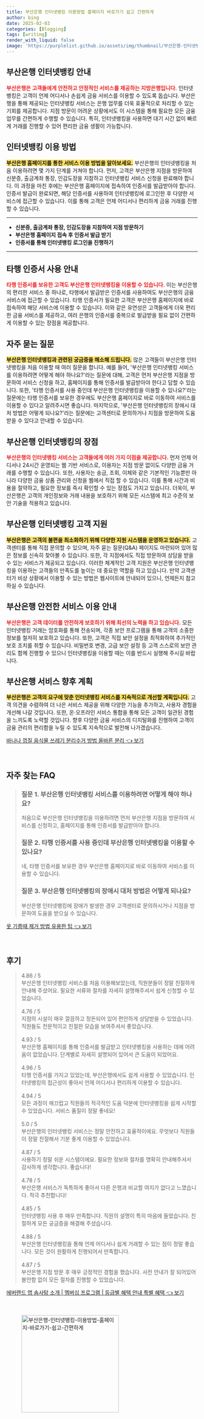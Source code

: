```yaml
---
title: 부산은행 인터넷뱅킹 이용방법 홈페이지 바로가기 쉽고 간편하게
author: bing
date: 2025-02-03
categories: [Blogging]
tags: [writing]
render_with_liquid: false
image: 'https://purplelist.github.io/assets/img/thumbnail/부산은행-인터넷뱅킹-이용방법-홈페이지-바로가기-쉽고-간편하게.webp'
---
```



<h2 id='부산은행_인터넷뱅킹_안내'>부산은행 인터넷뱅킹 안내</h2>

<p><b><span style="color: #ee2323;">부산은행은 고객들에게 안전하고 안정적인 서비스를 제공하는 지방은행입니다.</span></b> 인터넷뱅킹은 고객이 언제 어디서나 손쉽게 금융 서비스를 이용할 수 있도록 돕습니다. 부산은행을 통해 제공되는 인터넷뱅킹 서비스는 은행 업무를 더욱 효율적으로 처리할 수 있는 기회를 제공합니다. 지점 방문이 어려운 상황에서도 이 시스템을 통해 필요한 모든 금융 업무를 간편하게 수행할 수 있습니다. 특히, 인터넷뱅킹을 사용하면 대기 시간 없이 빠르게 거래를 진행할 수 있어 편리한 금융 생활이 가능합니다.</p>

<h2 id='인터넷뱅킹_이용_방법'>인터넷뱅킹 이용 방법</h2>

<p><b><span style="background-color: #ffe066;">부산은행 홈페이지를 통한 서비스 이용 방법을 알아보세요.</span></b> 부산은행의 인터넷뱅킹을 처음 이용하려면 몇 가지 단계를 거쳐야 합니다. 먼저, 고객은 부산은행 지점을 방문하여 신분증, 출금계좌 통장, 인감도장을 지참하고 인터넷뱅킹 서비스 신청을 완료해야 합니다. 이 과정을 마친 후에는 부산은행 홈페이지에 접속하여 인증서를 발급받아야 합니다. 인증서 발급이 완료되면, 해당 인증서를 사용하여 인터넷뱅킹에 로그인한 후 다양한 서비스에 접근할 수 있습니다. 이를 통해 고객은 언제 어디서나 편리하게 금융 거래를 진행할 수 있습니다.</p>

<hr />

<ul>
    <li><b>신분증, 출금계좌 통장, 인감도장을 지참하여 지점 방문하기</b></li>
    <li><b>부산은행 홈페이지 접속 후 인증서 발급 받기</b></li>
    <li><b>인증서를 통해 인터넷뱅킹 로그인을 진행하기</b></li>
</ul>

<hr />

<h2 id='타행_인증서_사용_안내'>타행 인증서 사용 안내</h2>

<p><b><span style="color: #ee2323;">타행 인증서를 보유한 고객도 부산은행 인터넷뱅킹을 이용할 수 있습니다.</span></b> 이는 부산은행의 편리한 서비스 중 하나로, 타행에서 발급받은 인증서를 사용하여도 부산은행의 금융 서비스에 접근할 수 있습니다. 타행 인증서가 필요한 고객은 부산은행 홈페이지에 바로 접속하여 해당 서비스에 이용할 수 있습니다. 이와 같은 유연성은 고객들에게 더욱 편리한 금융 서비스를 제공하고, 여러 은행의 인증서를 중복으로 발급받을 필요 없이 간편하게 이용할 수 있는 장점을 제공합니다.</p>

<h2 id='자주_묻는_질문'>자주 묻는 질문</h2>

<p><b><span style="background-color: #ffe066;">부산은행 인터넷뱅킹과 관련된 궁금증을 해소해 드립니다.</span></b> 많은 고객들이 부산은행 인터넷뱅킹을 처음 이용할 때 여러 질문을 합니다. 예를 들어, '부산은행 인터넷뱅킹 서비스를 이용하려면 어떻게 해야 하나요?'라는 질문에 대해, 고객은 먼저 부산은행 지점을 방문하여 서비스 신청을 하고, 홈페이지를 통해 인증서를 발급받아야 한다고 답할 수 있습니다. 또한, '타행 인증서를 사용 중인데 부산은행 인터넷뱅킹을 이용할 수 있나요?'라는 질문에는 타행 인증서를 보유한 경우에도 부산은행 홈페이지로 바로 이동하여 서비스를 이용할 수 있다고 알려주시면 좋습니다. 마지막으로, '부산은행 인터넷뱅킹의 장애시 대처 방법은 어떻게 되나요?'라는 질문에는 고객센터로 문의하거나 지점을 방문하여 도움받을 수 있다고 안내할 수 있습니다.</p>

<h2 id='부산은행_인터넷뱅킹_장점'>부산은행 인터넷뱅킹의 장점</h2>

<p><b><span style="color: #ee2323;">부산은행의 인터넷뱅킹 서비스는 고객들에게 여러 가지 이점을 제공합니다.</span></b> 먼저 언제 어디서나 24시간 운영되는 웹 기반 서비스로, 이용자는 지점 방문 없이도 다양한 금융 거래를 수행할 수 있습니다. 또한, 사용자는 송금, 조회, 이체와 같은 기본적인 기능뿐만 아니라 다양한 금융 상품 관리와 신청을 웹에서 직접 할 수 있습니다. 이를 통해 시간과 비용을 절약하고, 필요한 정보를 즉시 확인할 수 있는 장점도 가지고 있습니다. 더욱이, 부산은행은 고객의 개인정보와 거래 내용을 보호하기 위해 모든 시스템에 최고 수준의 보안 기술을 적용하고 있습니다.</p>

<h2 id='부산은행_인터넷뱅킹_고객지원'>부산은행 인터넷뱅킹 고객 지원</h2>

<p><b><span style="background-color: #ffe066;">부산은행은 고객의 불편을 최소화하기 위해 다양한 지원 시스템을 운영하고 있습니다.</span></b> 고객센터를 통해 직접 문의할 수 있으며, 자주 묻는 질문(Q&A) 페이지도 마련되어 있어 많은 정보를 신속히 찾아볼 수 있습니다. 또한, 각 지점에서도 직접 방문하여 상담을 받을 수 있는 서비스가 제공되고 있습니다. 이러한 체계적인 고객 지원은 부산은행 인터넷뱅킹을 이용하는 고객들의 만족도를 높이는 데 중요한 역할을 하고 있습니다. 만약 고객센터가 비상 상황에서 이용할 수 있는 방법은 웹사이트에 안내되어 있으니, 언제든지 참고하실 수 있습니다.</p>

<h2 id='부산은행_안전한_서비스_이용_안내'>부산은행 안전한 서비스 이용 안내</h2>

<p><b><span style="color: #ee2323;">부산은행은 고객 데이터를 안전하게 보호하기 위해 최선의 노력을 하고 있습니다.</span></b> 모든 인터넷뱅킹 거래는 암호화를 통해 전송되며, 각종 보안 프로그램을 통해 고객의 소중한 정보를 철저히 보호하고 있습니다. 또한, 고객은 직접 보안 설정을 최적화하여 추가적인 보호 조치를 취할 수 있습니다. 비밀번호 변경, 고급 보안 설정 등 고객 스스로의 보안 관리도 함께 진행할 수 있으니 인터넷뱅킹을 이용할 때는 이를 반드시 실행해 주시길 바랍니다.</p>

<h2 id='부산은행_서비스_향후_계획'>부산은행 서비스 향후 계획</h2>

<p><b><span style="background-color: #ffe066;">부산은행은 고객의 요구에 맞춘 인터넷뱅킹 서비스를 지속적으로 개선할 계획입니다.</span></b> 고객 의견을 수렴하여 더 나은 서비스 제공을 위해 다양한 기능을 추가하고, 사용자 경험을 개선해 나갈 것입니다. 또한, 온·오프라인 서비스 통합을 통해 모든 고객이 일관된 경험을 느끼도록 노력할 것입니다. 향후 다양한 금융 서비스의 디지털화를 진행하여 고객이 금융 관리의 편리함을 누릴 수 있도록 지속적으로 발전해 나가겠습니다.</p>


<p><a class="click-button" title="바나나 껍질 음식물 쓰레기 분리수거 방법 올바른 분리" href="https://purplelist.github.io/posts/%EB%B0%94%EB%82%98%EB%82%98-%EA%BB%8D%EC%A7%88-%EC%9D%8C%EC%8B%9D%EB%AC%BC-%EC%93%B0%EB%A0%88%EA%B8%B0-%EB%B6%84%EB%A6%AC%EC%88%98%EA%B1%B0-%EB%B0%A9%EB%B2%95-%EC%98%AC%EB%B0%94%EB%A5%B8-%EB%B6%84%EB%A6%AC/" rel="dofollow">바나나 껍질 음식물 쓰레기 분리수거 방법 올바른 분리 👈 보기</a></p><br>
<h2 id='자주_찾는_FAQ'>자주 찾는 FAQ</h2>
<div itemscope="" itemtype="https://schema.org/FAQPage"> 
<blockquote> 
<div itemscope="" itemprop="mainEntity" itemtype="https://schema.org/Question"> 
<h3 itemprop="name">질문 1. 부산은행 인터넷뱅킹 서비스를 이용하려면 어떻게 해야 하나요?</h3> 
<div itemscope="" itemprop="acceptedAnswer" itemtype="https://schema.org/Answer"> 
<span itemprop="text"> 
<p>처음으로 부산은행 인터넷뱅킹을 이용하려면 먼저 부산은행 지점을 방문하여 서비스를 신청하고, 홈페이지를 통해 인증서를 발급받아야 합니다.</p> 
</span> 
</div> 
</div> 
<div itemscope="" itemprop="mainEntity" itemtype="https://schema.org/Question"> 
<h3 itemprop="name">질문 2. 타행 인증서를 사용 중인데 부산은행 인터넷뱅킹을 이용할 수 있나요?</h3> 
<div itemscope="" itemprop="acceptedAnswer" itemtype="https://schema.org/Answer"> 
<span itemprop="text"> 
<p>네, 타행 인증서를 보유한 경우 부산은행 홈페이지로 바로 이동하여 서비스를 이용할 수 있습니다.</p> 
</span> 
</div> 
</div> 
<div itemscope="" itemprop="mainEntity" itemtype="https://schema.org/Question"> 
<h3 itemprop="name">질문 3. 부산은행 인터넷뱅킹의 장애시 대처 방법은 어떻게 되나요?</h3> 
<div itemscope="" itemprop="acceptedAnswer" itemtype="https://schema.org/Answer"> 
<span itemprop="text"> 
<p>부산은행 인터넷뱅킹에 장애가 발생한 경우 고객센터로 문의하시거나 지점을 방문하여 도움을 받으실 수 있습니다.</p> 
</span> 
</div> 
</div> 
</blockquote> 
</div>
<p><a class="click-button" title="옷 기름때 제거 방법 유용한 팁" href="https://purplelist.github.io/posts/%EC%98%B7-%EA%B8%B0%EB%A6%84%EB%95%8C-%EC%A0%9C%EA%B1%B0-%EB%B0%A9%EB%B2%95-%EC%9C%A0%EC%9A%A9%ED%95%9C-%ED%8C%81/" rel="dofollow">옷 기름때 제거 방법 유용한 팁 👈 보기</a></p><br>
<h2 id='후기'>후기</h2>
<div itemscope itemtype="https://schema.org/Product">
  <blockquote>
  <div itemprop="review" itemscope itemtype="https://schema.org/Review">
      <div itemprop="reviewRating" itemscope itemtype="https://schema.org/Rating"> <span itemprop="ratingValue">4.86</span> / <span itemprop="bestRating">5</span> </div>
      <span itemprop="reviewBody">부산은행 인터넷뱅킹 서비스를 처음 이용해보았는데, 직원분들이 정말 친절하게 안내해 주셨어요. 필요한 서류와 절차를 자세히 설명해주셔서 쉽게 신청할 수 있었습니다.</span>
  </div>
  <br>
  <div itemprop="review" itemscope itemtype="https://schema.org/Review">
      <div itemprop="reviewRating" itemscope itemtype="https://schema.org/Rating"> <span itemprop="ratingValue">4.76</span> / <span itemprop="bestRating">5</span> </div>
      <span itemprop="reviewBody">지점의 시설이 매우 깔끔하고 정돈되어 있어 편안하게 상담받을 수 있었습니다. 직원들도 전문적이고 친절한 모습을 보여주셔서 좋았습니다.</span>
  </div>
  <br>
  <div itemprop="review" itemscope itemtype="https://schema.org/Review">
      <div itemprop="reviewRating" itemscope itemtype="https://schema.org/Rating"> <span itemprop="ratingValue">4.93</span> / <span itemprop="bestRating">5</span> </div>
      <span itemprop="reviewBody">부산은행 홈페이지를 통해 인증서를 발급받고 인터넷뱅킹을 사용하는 데에 어려움이 없었습니다. 단계별로 자세히 설명되어 있어서 큰 도움이 되었어요.</span>
  </div>
  <br>
  <div itemprop="review" itemscope itemtype="https://schema.org/Review">
      <div itemprop="reviewRating" itemscope itemtype="https://schema.org/Rating"> <span itemprop="ratingValue">4.96</span> / <span itemprop="bestRating">5</span> </div>
      <span itemprop="reviewBody">타행 인증서를 가지고 있었는데, 부산은행에서도 쉽게 사용할 수 있었습니다. 인터넷뱅킹의 접근성이 좋아서 언제 어디서나 편리하게 이용할 수 있습니다.</span>
  </div>
  <br>
  <div itemprop="review" itemscope itemtype="https://schema.org/Review">
      <div itemprop="reviewRating" itemscope itemtype="https://schema.org/Rating"> <span itemprop="ratingValue">4.94</span> / <span itemprop="bestRating">5</span> </div>
      <span itemprop="reviewBody">모든 과정이 매끄럽고 직원들의 적극적인 도움 덕분에 인터넷뱅킹을 쉽게 시작할 수 있었습니다. 서비스 품질이 정말 좋네요!</span>
  </div>
  <br>
  <div itemprop="review" itemscope itemtype="https://schema.org/Review">
      <div itemprop="reviewRating" itemscope itemtype="https://schema.org/Rating"> <span itemprop="ratingValue">5.0</span> / <span itemprop="bestRating">5</span> </div>
      <span itemprop="reviewBody">부산은행의 인터넷뱅킹 서비스는 정말 안전하고 효율적이에요. 무엇보다 직원들이 정말 친절해서 기분 좋게 이용할 수 있었습니다.</span>
  </div>
  <br>
  <div itemprop="review" itemscope itemtype="https://schema.org/Review">
      <div itemprop="reviewRating" itemscope itemtype="https://schema.org/Rating"> <span itemprop="ratingValue">4.87</span> / <span itemprop="bestRating">5</span> </div>
      <span itemprop="reviewBody">사용하기 정말 쉬운 시스템이에요. 필요한 정보와 절차를 명확히 안내해주셔서 감사하게 생각합니다. 좋습니다!</span>
  </div>
  <br>
  <div itemprop="review" itemscope itemtype="https://schema.org/Review">
      <div itemprop="reviewRating" itemscope itemtype="https://schema.org/Rating"> <span itemprop="ratingValue">4.78</span> / <span itemprop="bestRating">5</span> </div>
      <span itemprop="reviewBody">부산은행 서비스가 독특하게 좋아서 다른 은행과 비교할 여지가 없다고 느꼈습니다. 적극 추천합니다!</span>
  </div>
  <br>
  <div itemprop="review" itemscope itemtype="https://schema.org/Review">
      <div itemprop="reviewRating" itemscope itemtype="https://schema.org/Rating"> <span itemprop="ratingValue">4.85</span> / <span itemprop="bestRating">5</span> </div>
      <span itemprop="reviewBody">인터넷뱅킹 사용 후 매우 만족합니다. 직원의 설명이 특히 마음에 들었습니다. 친절하게 모든 궁금증을 해결해 주셨습니다.</span>
  </div>
  <br>
  <div itemprop="review" itemscope itemtype="https://schema.org/Review">
      <div itemprop="reviewRating" itemscope itemtype="https://schema.org/Rating"> <span itemprop="ratingValue">4.88</span> / <span itemprop="bestRating">5</span> </div>
      <span itemprop="reviewBody">부산은행 인터넷뱅킹을 통해 언제 어디서나 쉽게 거래할 수 있는 점이 정말 좋습니다. 모든 것이 원활하게 진행되어서 만족합니다.</span>
  </div>
  <br>
  <div itemprop="review" itemscope itemtype="https://schema.org/Review">
      <div itemprop="reviewRating" itemscope itemtype="https://schema.org/Rating"> <span itemprop="ratingValue">4.87</span> / <span itemprop="bestRating">5</span> </div>
      <span itemprop="reviewBody">부산은행 지점 방문 후 매우 긍정적인 경험을 했습니다. 사전 안내가 잘 되어있어 불안함 없이 모든 절차를 진행할 수 있었습니다.</span>
  </div>
  </blockquote>
</div>
<p><a class="click-button" title="에버랜드 앱 솜사탕 소개 | 멤버십 프로그램 | 등급별 혜택 안내 특별 혜택" href="https://purplelist.github.io/posts/%EC%97%90%EB%B2%84%EB%9E%9C%EB%93%9C-%EC%95%B1-%EC%86%9C%EC%82%AC%ED%83%95-%EC%86%8C%EA%B0%9C-%EB%A9%A4%EB%B2%84%EC%8B%AD-%ED%94%84%EB%A1%9C%EA%B7%B8%EB%9E%A8-%EB%93%B1%EA%B8%89%EB%B3%84-%ED%98%9C%ED%83%9D-%EC%95%88%EB%82%B4-%ED%8A%B9%EB%B3%84-%ED%98%9C%ED%83%9D/" rel="dofollow">에버랜드 앱 솜사탕 소개 | 멤버십 프로그램 | 등급별 혜택 안내 특별 혜택 👈 보기</a></p><br>
<figure class="image"><img src="https://purplelist.github.io/assets/img/thumbnail/부산은행-인터넷뱅킹-이용방법-홈페이지-바로가기-쉽고-간편하게.webp" alt="부산은행-인터넷뱅킹-이용방법-홈페이지-바로가기-쉽고-간편하게" width="256" height="256"></figure>